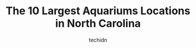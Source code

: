 ---
layout: ampstory
image: https://i0.wp.com/paketmu.com/wp-content/uploads/2023/06/north-carolina-zoo-0-in-north-carolina-1686366085.jpeg?resize=640,853
author: techidn
featured: false
description: Explore the diverse Aquarium scene in North Carolina, home to an incredible selection of 10 establishments catering to every taste. Whether youre in search of iconic favorites or undiscover
title: The 10 Largest Aquariums Locations in North Carolina
cover:
   title: The 10 Largest Aquariums Locations in North Carolina
   subtitle: RICKPATE
   background: https://paketmu.com/wp-content/uploads/2023/06/north-carolina-zoo-0-in-north-carolina-1686366085.jpeg

pages: 
 - layout: thirds
   top: <h1>#1 North Carolina Zoo</h1>
   bottom: "<p>I love this place...beautiful and inspiring. I love that since I was a child theyve been the largest habitat zoo. I went back recently with my kids...and it meant so muc</p>"
   background: https://paketmu.com/wp-content/uploads/2023/06/north-carolina-zoo-1-in-north-carolina-1686366086.jpeg
   backgroundblur: true
 - layout: thirds
   top: <h1>#2 North Carolina Aquarium at Fort Fisher</h1>
   bottom: "<p>While smaller than most aquariums, it still has plenty to offer especially for families with kids.  Did not expect much because the admission was low-priced compared to</p>"
   background: https://paketmu.com/wp-content/uploads/2023/06/north-carolina-zoo-2-in-north-carolina-1686366087.jpeg
   cta:
      link: https://paketmu.com/the-10-largest-aquariums-locations-in-north-carolina/
      text: The 10 Largest Aquariums Locations in North Carolina
 - layout: thirds
   top: <h1>#3 Greensboro Science Center</h1>
   bottom: "<p>Had a wonderful time visiting the center. It would have been better on a cooler day or maybe earlier in the morning. The kids did not enjoy the zoo part in the heat and t</p>"
   background: https://paketmu.com/wp-content/uploads/2023/06/north-carolina-zoo-3-in-north-carolina-1686366088.jpeg
   cta:
      link: https://paketmu.com/the-10-largest-aquariums-locations-in-north-carolina/
      text: The 10 Largest Aquariums Locations in North Carolina
 - layout: thirds
   top: <h1>#4 North Carolina Aquarium on Roanoke Island</h1>
   bottom: "<p>374 Airport Rd, Manteo, NC 27954, United States</p>"
   background: https://images.unsplash.com/photo-1580610447943-1bfbef5efe07?ixlib=rb-4.0.3&ixid=MnwxMjA3fDB8MHxwaG90by1wYWdlfHx8fGVufDB8fHx8&auto=format&fit=crop&w=640&h=853&q=80
   cta:
      link: https://paketmu.com/the-10-largest-aquariums-locations-in-north-carolina/
      text: The 10 Largest Aquariums Locations in North Carolina
 - layout: thirds
   top: <h1>#5 SEA LIFE Charlotte-Concord</h1>
   bottom: "<p>8111 Concord Mills Boulevard, Concord, NC 28027, United States</p>"
   background: https://images.unsplash.com/photo-1604871000636-074fa5117945?ixlib=rb-4.0.3&ixid=MnwxMjA3fDB8MHxwaG90by1wYWdlfHx8fGVufDB8fHx8&auto=format&fit=crop&w=640&h=853&q=80
   cta:
      link: https://paketmu.com/the-10-largest-aquariums-locations-in-north-carolina/
      text: The 10 Largest Aquariums Locations in North Carolina
 - layout: thirds
   top: <h1>#6 North Carolina Aquarium at Pine Knoll Shores</h1>
   bottom: "<p>1 Roosevelt Blvd, Pine Knoll Shores, NC 28512, United States</p>"
   background: https://images.unsplash.com/photo-1618556658017-fd9c732d1360?ixlib=rb-4.0.3&ixid=MnwxMjA3fDB8MHxwaG90by1wYWdlfHx8fGVufDB8fHx8&auto=format&fit=crop&w=640&h=853&q=80
   cta:
      link: https://paketmu.com/the-10-largest-aquariums-locations-in-north-carolina/
      text: The 10 Largest Aquariums Locations in North Carolina
 - layout: thirds
   top: <h1>#7 Nemos Reef</h1>
   bottom: "<p>311 Unionville - Indian Trail Rd W, Indian Trail, NC 28079, United States</p>"
   background: https://plus.unsplash.com/premium_photo-1664640458616-3c74f8cb4589?ixlib=rb-4.0.3&ixid=MnwxMjA3fDB8MHxwaG90by1wYWdlfHx8fGVufDB8fHx8&auto=format&fit=crop&w=640&h=853&q=80
   cta:
      link: https://paketmu.com/the-10-largest-aquariums-locations-in-north-carolina/
      text: The 10 Largest Aquariums Locations in North Carolina
 - layout: thirds
   middle: Continue reading...
   background: https://images.unsplash.com/photo-1557672172-298e090bd0f1?ixlib=rb-4.0.3&ixid=MnwxMjA3fDB8MHxwaG90by1wYWdlfHx8fGVufDB8fHx8&auto=format&fit=crop&w=640&h=853&q=80
   cta:
      link: https://paketmu.com/the-10-largest-aquariums-locations-in-north-carolina/
      text: The 10 Largest Aquariums Locations in North Carolina
      
---